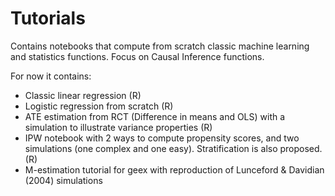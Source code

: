 # Tutorials
Contains notebooks that compute from scratch classic machine learning and statistics functions. Focus on Causal Inference functions.


For now it contains:

- Classic linear regression (R)
- Logistic regression from scratch (R)
- ATE estimation from RCT (Difference in means and OLS) with a simulation to illustrate variance properties (R)
- IPW notebook with 2 ways to compute propensity scores, and two simulations (one complex and one easy). Stratification is also proposed. (R)
- M-estimation tutorial for geex with reproduction of Lunceford & Davidian (2004) simulations
